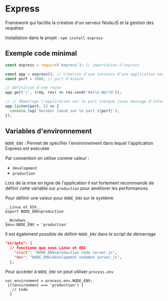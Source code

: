 # Express

Framework qui facilite la création d'un serveur NodeJS et la gestion des requêtes

Installation dans le projet : `npm install express`

## Exemple code minimal

```js
const express = require('express'); // importation d'express

const app = express(); // création d'une instance d'une application express
const port = 3000; // port d'écoute

// définition d'une route
app.get('/', (req, res) => res.send('Hello World'));

// // démarrage l'application sur le port indiqué (avec message d'information)
app.listen(port, () => {
  console.log(`Serveur lancé sur le port ${port}`);
});
```



## Variables d'environnement

`NODE_ENV` : Permet de spécifier l'environnement dans lequel l'application Express est exécutée 

Par convention on utilise comme valeur : 
- `development` 
- `production` 


Lors de la mise en ligne de l'application il est fortement recommandé de définir cette variable sur `production` pour améliorer les performances

Pour définir une valeur pour `NODE_ENV`  sur le système

```
__Linux et OSX__
export NODE_ENV=production

__Windows__
$env:NODE_ENV = 'production'
```

Il est également possible de définir `NODE_ENV` dans le script de démarrage

```JSON
"scripts": {
  // fonctione que sous Linux et OSX
    "start": "NODE_ENV=production node server.js",
    "dev": "NODE_ENV=development nodemon server.js",
  },
```


Pour accéder à `NODE_ENV` on peut utiliser `process.env` 

```JS
var environment = process.env.NODE_ENV;
 if(environment === 'production') {
   // Code
  }
```


